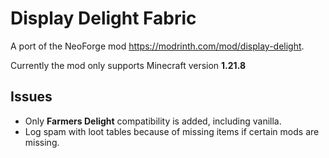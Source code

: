 # Display Delight Fabric
A port of the NeoForge mod https://modrinth.com/mod/display-delight.

Currently the mod only supports Minecraft version **1.21.8**

## Issues
* Only **Farmers Delight** compatibility is added, including vanilla.
* Log spam with loot tables because of missing items if certain mods are missing.
